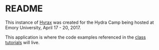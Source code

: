 # README

This instance of [Hyrax](http://hyr.ax/) was created for the Hydra Camp being
hosted at Emory University, April 17 - 20, 2017.

This application is where the code examples referenced in the
[class tutorials](https://github.com/curationexperts/emory-camp/wiki) will live. 
